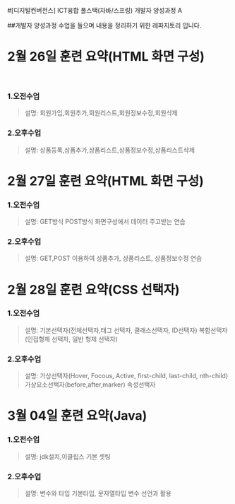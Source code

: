 #[디지털컨버전스] ICT융합 풀스택(자바/스프링) 개발자 양성과정 A


##개발자 양성과정 수업을 들으며 내용을 정리하기 위한 레파지토리 입니다.
&nbsp;&nbsp;&nbsp;&nbsp;&nbsp;&nbsp;
# 2월 26일 훈련 요약(HTML 화면 구성)

&nbsp;

### 1.오전수업


> 설명: 회원가입,회원추가,회원리스트,회원정보수정,회원삭제

### 2.오후수업


> 설명: 상품등록,상품추가,상품리스트,상품정보수정,상품리스트삭제


# 2월 27일 훈련 요약(HTML 화면 구성)



### 1.오전수업


> 설명: GET방식 POST방식 화면구성에서 데이터 주고받는 연습

### 2.오후수업


> 설명: GET,POST 이용하여 상품추가, 상품리스트, 상품정보수정 연습

# 2월 28일 훈련 요약(CSS 선택자)



### 1.오전수업


> 설명: 기본선택자(전체선택자,태그 선택자, 클래스선택자, ID선택자)
>      복합선택자(인접형제 선택자, 일반 형제 선택자)

### 2.오후수업


> 설명: 가상선택자(Hover, Focous, Active, first-child, last-child, nth-child)
>       가상요소선택자(before,after,marker)
>       속성선택자

# 3월 04일 훈련 요약(Java)



### 1.오전수업


> 설명: jdk설치,이클립스 기본 셋팅


### 2.오후수업


> 설명: 변수와 타입
> 기본타입, 문자열타입
> 변수 선언과 활용